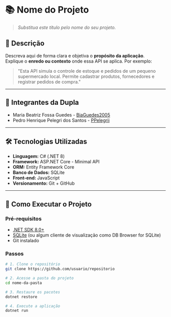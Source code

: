 # 📚 Nome do Projeto

> *Substitua este título pelo nome do seu projeto.*

## 🧾 Descrição

Descreva aqui de forma clara e objetiva o **propósito da aplicação**.  
Explique o **enredo ou contexto** onde essa API se aplica. Por exemplo:

> "Esta API simula o controle de estoque e pedidos de um pequeno supermercado local. Permite cadastrar produtos, fornecedores e registrar pedidos de compra."

---

## 👥 Integrantes da Dupla

- Maria Beatriz Fossa Guedes - [BiaGuedes2005](https://github.com/BiaGuedes2005)
- Pedro Henrique Pelegri dos Santos - [PPelegrii](https://github.com/PPelegrii)

---

## 🛠️ Tecnologias Utilizadas

- **Linguagem:** C# (.NET 8)
- **Framework:** ASP.NET Core - Minimal API
- **ORM:** Entity Framework Core
- **Banco de Dados:** SQLite
- **Front-end:** JavaScript
- **Versionamento:** Git + GitHub

---

## 🚀 Como Executar o Projeto

### Pré-requisitos

- [.NET SDK 8.0+](https://dotnet.microsoft.com/en-us/download)
- [SQLite](https://www.sqlite.org/download.html) (ou algum cliente de visualização como DB Browser for SQLite)
- Git instalado

### Passos

```bash
# 1. Clone o repositório
git clone https://github.com/usuario/repositorio

# 2. Acesse a pasta do projeto
cd nome-da-pasta

# 3. Restaure os pacotes
dotnet restore

# 4. Execute a aplicação
dotnet run
